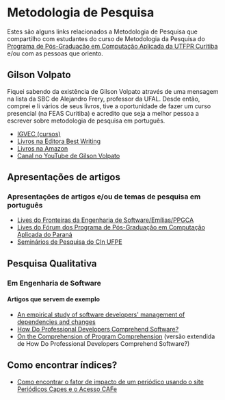 # Metodologia de Pesquisa

Estes são alguns links relacionados a Metodologia de Pesquisa que compartilho com estudantes do curso de Metodologia da Pesquisa do [Programa de Pós-Graduação em Computação Aplicada da UTFPR Curitiba](http://www.utfpr.edu.br/cursos/coordenacoes/stricto-sensu/ppgca-ct/ppgmodelo) e/ou com as pessoas que oriento.

## Gilson Volpato

Fiquei sabendo da existência de Gilson Volpato através de uma mensagem na lista da SBC de Alejandro Frery, professor da UFAL. Desde então, comprei e li vários de seus livros, tive a oportunidade de fazer um curso presencial (na FEAS Curitiba) e acredito que seja a melhor pessoa a escrever sobre metodologia de pesquisa em português.

- [IGVEC  (cursos)](https://www.igvec.com/)
- [Livros na Editora Best Writing](https://www.facebook.com/livrariabestwriting/)
- [Livros na Amazon](https://www.amazon.com.br/s?k=gilson+volpato&__mk_pt_BR=%C3%85M%C3%85%C5%BD%C3%95%C3%91&ref=nb_sb_noss)
- [Canal no YouTube de Gilson Volpato](https://www.youtube.com/channel/UCK8qlYg46RAp92HYsU3-cFQ)



## Apresentações de artigos

### Apresentações de artigos e/ou de temas de pesquisa em português

- [Lives do Fronteiras da Engenharia de Software/Emílias/PPGCA](https://www.youtube.com/playlist?list=PLqYFZmKhrqupT8uSnbL8kpmJhq4f5DQoY)
- [Lives do Fórum dos Programa de Pós-Graduação em Computação Aplicada do Paraná](https://www.youtube.com/@forppgcpr)
- [Seminários de Pesquisa do CIn UFPE](https://www.youtube.com/@CInUFPEoficial)

## Pesquisa Qualitativa

### Em Engenharia de Software

#### Artigos que servem de exemplo

- [An empirical study of software developers' management of dependencies and changes](https://dl.acm.org/doi/10.1145/1368088.1368122)
- [How Do Professional Developers Comprehend Software?](https://memphis-cs.github.io/comp-7085-8085-2012-fall/papers/Roehm2012ICSE.pdf)
- [On the Comprehension of Program Comprehension](https://dl.acm.org/doi/10.1145/2622669) (versão extendida de  How Do Professional Developers Comprehend Software?)


## Como encontrar índices?

- [Como encontrar o fator de impacto de um periódico usando o site Periódicos Capes e o Acesso CAFe](https://www.youtube.com/watch?v=ikLsARmf0UM)

